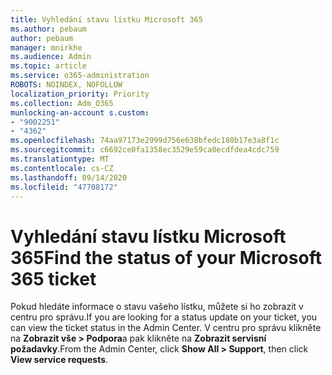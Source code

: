 ```yaml
---
title: Vyhledání stavu lístku Microsoft 365
ms.author: pebaum
author: pebaum
manager: mnirkhe
ms.audience: Admin
ms.topic: article
ms.service: o365-administration
ROBOTS: NOINDEX, NOFOLLOW
localization_priority: Priority
ms.collection: Adm_O365
munlocking-an-account s.custom:
- "9002251"
- "4362"
ms.openlocfilehash: 74aa97173e2999d756e638bfedc180b17e3a8f1c
ms.sourcegitcommit: c6692ce0fa1358ec3529e59ca0ecdfdea4cdc759
ms.translationtype: MT
ms.contentlocale: cs-CZ
ms.lasthandoff: 09/14/2020
ms.locfileid: "47708172"
---
```

# <a name="find-the-status-of-your-microsoft-365-ticket"></a><span data-ttu-id="acc6a-102">Vyhledání stavu lístku Microsoft 365</span><span class="sxs-lookup"><span data-stu-id="acc6a-102">Find the status of your Microsoft 365 ticket</span></span>

<span data-ttu-id="acc6a-103">Pokud hledáte informace o stavu vašeho lístku, můžete si ho zobrazit v centru pro správu.</span><span class="sxs-lookup"><span data-stu-id="acc6a-103">If you are looking for a status update on your ticket, you can view the ticket status in the Admin Center.</span></span> <span data-ttu-id="acc6a-104">V centru pro správu klikněte na **Zobrazit vše > Podpora**a pak klikněte na **Zobrazit servisní požadavky**.</span><span class="sxs-lookup"><span data-stu-id="acc6a-104">From the Admin Center, click **Show All > Support**, then click **View service requests**.</span></span>
